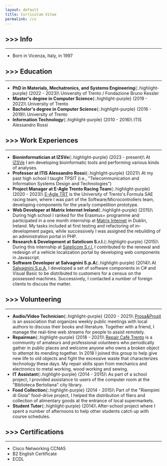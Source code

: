 ```yaml
---
layout: default
title: Curriculum Vitae
permalink: /cv
---
```


## \>>> Info
---
- Born in Vicenza, Italy, in 1997

## \>>> Education
---
- **PhD in Materials, Mechatronics, and Systems Engineering**{:.highlight-purple} (2022 - 2023)\\
    University of Trento / Fondazione Bruno Kessler
- **Master's degree in Computer Science**{:.highlight-purple} (2019 - 2022)\\
    University of Trento
- **Bachelor's degree in Computer Science**{:.highlight-purple} (2016 - 2019)\\
    University of Trento
- **Information Technology**{:.highlight-purple} (2010 - 2016)\\
    ITIS Alessandro Rossi

## \>>> Work Experiences
---
- **Bioninformatician at IZSVe**{:.highlight-purple} (2023 - present)\\
    At [IZSVe](https://www.izsvenezie.it/) I am developing bioinformatic tools and performing various kinds of analyses.
- **Professor at ITIS Alessandro Rossi**{:.highlight-purple} (2021)\\
    At my past high school I taught TPSIT (i.e., "Telecommunication and Information Systems Design and Technologies")
- **Project Manager at E-Agle Trento Racing Team**{:.highlight-purple} (2020 - 2023)\\
    [E-Agle TRT](https://eagletrt.it/) is the University of Trento's Formula SAE racing team, where I was part of the Software/Microcontrollers team, developing components for the yearly competition prototype.
- **Web Developer at Matrix Internet Ireland**{:.highlight-purple} (2015)\\
    During high school I ranked for the Erasmus+ programme and participated in a one month internship at [Matrix Internet](https://www.matrixinternet.ie/) in Dublin, Ireland. My tasks included at first testing and refactoring of in-development pages, while successively I was assigned the rebuilding of an administration portal in PHP.
- **Research & Development at Satelicom S.r.l.**{:.highlight-purple} (2015)\\
    During this internship at [Satelicom S.r.l.](https://about.satelicom.com/) I contributed to the renewal and redesign of a vehicle localization portal by developing web components in Javascript.
- **Software Developer at Salvagnini S.p.A**{:.highlight-purple} (2014)\\
    At [Salvagnini S.p.A.](https://www.salvagninigroup.com/) I developed a set of software components in C# and Visual Basic to be distributed to customers for a census on the possessed machines. Successively, I contacted a number of foreign clients to discuss the matter.

## \>>> Volunteering
---
- **Audio/Video Technician**{:.highlight-purple} (2020 - 2021)\\
    [Prosa&Prosit](https://www.facebook.com/ProsaProsit-626753044509484/) is an association that organizes weekly public meetings with local authors to discuss their books and literature. Together with a friend, I manage the real-time web streams for people to assist remotely.
- **Repairman**{:.highlight-purple} (2018 - 2021)\\
    [Repair Cafè Trento](https://therestartproject.org/groups/restarters-trento/) is a community of amateurs and professional volunteers who periodically gather in public places and welcome anyone who owns a broken object to attempt its mending together. In 2018 I joined this group to help give new life to old objects and fight the excessive waste that characterizes technology these days. My repair skills span from mechanics and electronics to metal working, wood working and sewing.
- **IT Assistant**{:.highlight-purple} (2014 - 2015)\\
    As part of a school project, I provided assistance to users of the computer room at the "Biblioteca Bertoliana" city library.
- **Food Collection**{:.highlight-purple} (2014 - 2015)\\
    Part of the "Riempimi di Gioia" food-drive project, I helped the distribution of fliers and collection of alimentary goods at the entrance of local supermarkets.
- **Student Tutor**{:.highlight-purple} (2014)\\
    After-school project where I spent a number of afternoons to help other students catch up with course schedules.

## \>>> Certifications
---
- Cisco Networking CCNA5
- B2 English Certificate
- ECDL

